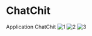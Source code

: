 # ChatChit
Application ChatChit
![1](https://github.com/dominhquangklhd/ChatChit/assets/124875610/9a4df21a-cc0f-4d09-b15c-85e0f48a562a)
![2](https://github.com/dominhquangklhd/ChatChit/assets/124875610/4a1211f4-f554-417d-9929-1c236b6f252c)
![3](https://github.com/dominhquangklhd/ChatChit/assets/124875610/fc09f3a2-45f3-4b1c-a87e-2d213c3a9e6b)
